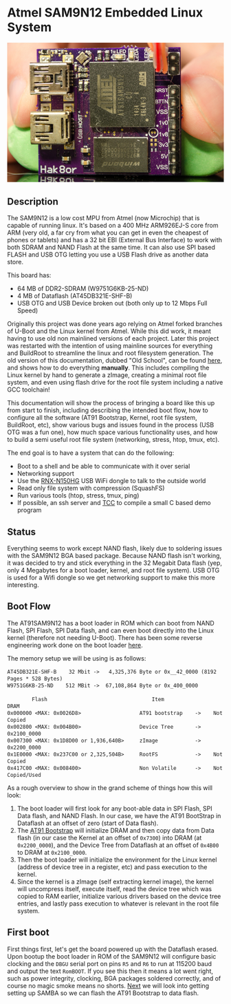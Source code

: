 # Atmel SAM9N12 Embedded Linux System

![Front](images/DSC_9624_S.jpg)

## Description

The SAM9N12 is a low cost MPU from Atmel (now Microchip) that is capable of running linux. It's based on a 400 MHz ARM926EJ-S core from ARM (very old, a far cry from what you can get in even the cheapest of phones or tablets) and has a 32 bit EBI (External Bus Interface) to work with both SDRAM and NAND Flash at the same time. It can also use SPI based FLASH and USB OTG letting you use a USB Flash drive as another data store.

This board has:

* 64 MB of DDR2-SDRAM (W9751G6KB-25-ND)
* 4 MB of Dataflash (AT45DB321E-SHF-B)
* USB OTG and USB Device broken out (both only up to 12 Mbps Full Speed)

Originally this project was done years ago relying on Atmel forked branches of U-Boot and the Linux kernel from Atmel. While this did work, it meant having to use old non mainlined versions of each project. Later this project was restarted with the intention of using mainline sources for everything and BuildRoot to streamline the linux and root filesystem generation. The old version of this documentation, dubbed "Old School", can be found [here](OldSchool.md), and shows how to do everything **manually**. This includes compiling the Linux kernel by hand to generate a zImage, creating a minimal root file system, and even using flash drive for the root file system including a native GCC toolchain!

This documentation will show the process of bringing a board like this up from start to finish, including describing the intended boot flow, how to configure all the software (AT91 Bootstrap, Kernel, root file system, BuildRoot, etc), show various bugs and issues found in the process (USB OTG was a fun one), how much space various functionality uses, and how to build a semi useful root file system (networking, stress, htop, tmux, etc).

The end goal is to have a system that can do the following:

- Boot to a shell and be able to communicate with it over serial
- Networking support
- Use the [RNX-N150HG](https://wikidevi.com/wiki/Rosewill_RNX-N150HG) USB WiFi dongle to talk to the outside world
- Read only file system with compression (SquashFS)
- Run various tools (htop, stress, tmux, ping)
- If possible, an ssh server and [TCC](https://www.wikiwand.com/en/Tiny_C_Compiler) to compile a small C based demo program

## Status

Everything seems to work except NAND flash, likely due to soldering issues with the SAM9N12 BGA based package. Because NAND flash isn't working, it was decided to try and stick everything in the 32 Megabit Data flash (yep, only 4 Megabytes for a boot loader, kernel, and root file system). USB OTG is used for a Wifi dongle so we get networking support to make this more interesting.

## Boot Flow

The AT91SAM9N12 has a boot loader in ROM which can boot from NAND Flash, SPI Flash, SPI Data flash, and can even boot directly into the Linux kernel (therefore not needing U-Boot). There has been some reverse engineering work done on the boot loader [here](http://hobbygenius.co.uk/blog/1622).

The memory setup we will be using is as follows:

    AT45DB321E-SHF-B    32 Mbit ->   4,325,376 Byte or 0x__42_0000 (8192 Pages * 528 Bytes)
    W9751G6KB-25-ND    512 MBit ->  67,108,864 Byte or 0x_400_0000

            Flash                                  Item                   DRAM
    0x000000 <MAX: 0x0026D8>                   AT91 bootstrap    ->    Not Copied
    0x002800 <MAX: 0x004B00>                   Device Tree       ->    0x2100_0000
    0x007300 <MAX: 0x1D8D00 or 1,936,640B>     zImage            ->    0x2200_0000
    0x1E0000 <MAX: 0x237C00 or 2,325,504B>     RootFS            ->    Not Copied
    0x417C00 <MAX: 0x008400>                   Non Volatile      ->    Not Copied/Used

As a rough overview to show in the grand scheme of things how this will look:

1. The boot loader will first look for any boot-able data in SPI Flash, SPI Data flash, and NAND Flash. In our case, we have the AT91 BootStrap in Dataflash at an offset of zero (start of Data flash).
2. The [AT91 Bootstrap](http://www.at91.com/linux4sam/bin/view/Linux4SAM/AT91Bootstrap) will initialize DRAM and then copy data from Data flash (in our case the Kernel at an offset of ```0x7300```) into DRAM (at ```0x2200_0000```), and the Device Tree from Dataflash at an offset of ```0x4B00``` to DRAM at ```0x2100_0000```. 
3. Then the boot loader will initialize the environment for the Linux kernel (address of device tree in a register, etc) and pass execution to the kernel.
4. Since the kernel is a zImage (self extracting kernel image), the kernel will uncompress itself, execute itself, read the device tree which was copied to RAM earlier, initialize various drivers based on the device tree entries, and lastly pass execution to whatever is relevant in the root file system.

## First boot

First things first, let's get the board powered up with the Dataflash erased. Upon bootup the boot loader in ROM of the SAM9N12 will configure basic clocking and the ```DBGU``` serial port on pins ```R5``` and ```R6``` to run at 115200 baud and output the text ```RomBOOT```. If you see this then it means a lot went right, such as power integrity, clocking, BGA packages soldered correctly, and of course no magic smoke means no shorts. [Next](SAMBA.md) we will look into getting setting up SAMBA so we can flash the AT91 Bootstrap to data flash.

